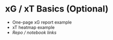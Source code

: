 # xG / xT Basics (Optional)
- One-page xG report example
- xT heatmap example
- _Repo / notebook links_

